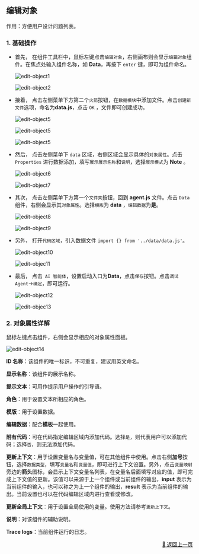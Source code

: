 ## 编辑对象

作用：方便用户设计问题列表。

### 1. 基础操作

- 首先，
在组件工具栏中，鼠标左键点击`编辑对象`，右侧画布则会显示`编辑对象`组件。在焦点处输入组件名称，如 **Data**，再按下 `enter` 键，即可为组件命名。
    <p><img src="../../../assets/edit-object1_cn.jpg" alt="edit-object1" /></p>
    <p><img src="../../../assets/edit-object2_cn.jpg" alt="edit-object2" /></p>

- 接着，
点击左侧菜单下方第二个`火箭`按钮，在`数据模块`中添加文件。点击`创建新文件`选项，命名为**data.js**，点击 `OK` ，文件即可创建成功。
    <p><img src="../../../assets/edit-object3_cn.jpg" alt="edit-object5" /></p>
    <p><img src="../../../assets/edit-object4_cn.jpg" alt="edit-object5" /></p>
    <p><img src="../../../assets/edit-object5_cn.jpg" alt="edit-object5" /></p>

- 然后，
点击左侧菜单下 `data` 区域，右侧区域会显示具体的`对象属性`。点击 `Properties` 进行数据添加，填写`展示展示名称`和`说明`，选择`展示模式`为 **Note** 。
    <p><img src="../../../assets/edit-object6_cn.jpg" alt="edit-object6" /></p>
    <p><img src="../../../assets/edit-object7_cn.jpg" alt="edit-object7" /></p>

- 其次，
点击左侧菜单下方第一个`文件夹`按钮，回到 **agent.js** 文件。点击 `Data` 组件，右侧会显示其`对象属性`。选择`模版`为 **data** ，`编辑数据`为**是**。
    <p><img src="../../../assets/edit-object8_cn.jpg" alt="edit-object8" /></p>
    <p><img src="../../../assets/edit-object9_cn.jpg" alt="edit-object9" /></p>

- 另外，
打开`代码区域`，引入数据文件 `import {} from '../data/data.js'`。
    <p><img src="../../../assets/edit-object10_cn.jpg" alt="edit-object10" /></p>
    <p><img src="../../../assets/edit-object11_cn.jpg" alt="edit-objec11" /></p>
   
- 最后，
点击` AI 智能体`，设置启动入口为**Data**，点击`保存`按钮。点击`调试 Agent`->`确定`，即可运行。
    <p><img src="../../../assets/edit-object12_cn.jpg" alt="edit-object12" /></p>
    <p><img src="../../../assets/edit-object13_cn.jpg" alt="edit-objec13" /></p>

### 2. 对象属性详解

鼠标左键点击组件，右侧会显示相应的对象属性面板。

<p><img src="../../../assets/edit-object14_cn.jpg" alt="edit-object14" /></p>

**ID 名称**：该组件的唯一标识，不可重复，建议用英文命名。

**显示名称**：该组件的展示名称。

<!-- **输入（样板）**： -->

**提示文本**：可用作提示用户操作的引导语。

**角色**：用于设置文本所相应的角色。

<!-- **数据**： -->

**模版**：用于设置数据。

**编辑数据**：配合**模板**一起使用。

**附有代码**：可在代码指定编辑区域内添加代码。选择`是`，则代表用户可以添加代码；选择`否`，则无法添加代码。

**更新上下文**：用于设置变量名与变量值，可在其他组件中使用。点击右侧**加号**按钮，选择`数据类型`，填写`变量名`和`变量值`，即可进行上下文设置。另外，点击`变量映射`旁边的**箭头**图标，会显示上下文变量名列表，在变量名后面填写对应的值，即可完成上下文值的更新。该值可以来源于上一个组件或当前组件的输出，**input** 表示为当前组件的输入，也可以称之为上一个组件的输出，**result** 表示为当前组件的输出。当前设置也可以在代码编辑区域内进行查看或修改。

**更新全局上下文**：用于设置全局使用的变量。使用方法请参考`更新上下文`。

**说明**：对该组件的辅助说明。

**Trace logs**：当前组件运行的日志。


<p align="right" >
  <a href="../../components/interactive/index-zh_CN.md">
    🔗 返回上一页
  </a>
</p>

